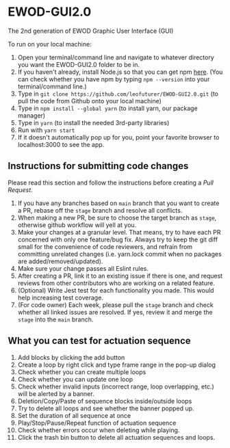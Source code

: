 # EWOD-GUI2.0

The 2nd generation of EWOD Graphic User Interface (GUI)

To run on your local machine:

1. Open your terminal/command line and navigate to whatever directory you want the EWOD-GUI2.0 folder to be in.
2. If you haven't already, install Node.js so that you can get npm [here](https://nodejs.org/en/download/). (You can check whether you have npm by typing ```npm --version``` into your terminal/command line.)
3. Type in ```git clone https://github.com/leofuturer/EWOD-GUI2.0.git``` (to pull the code from Github onto your local machine)
4. Type in ```npm install --global yarn``` (to install yarn, our package manager)
5. Type in ```yarn``` (to install the needed 3rd-party libraries)
6. Run with ```yarn start```
7. If it doesn't automatically pop up for you, point your favorite browser to localhost:3000 to see the app.

## Instructions for submitting code changes

Please read this section and follow the instructions before creating a *Pull Request*.

1. If you have any branches based on `main` branch that you want to create a PR, rebase off the `stage` branch and resolve all conflicts.
2. When making a new PR, be sure to choose the target branch as `stage`, otherwise github workflow will yell at you.
3. Make your changes at a granular level. That means, try to have each PR concerned with only one feature/bug fix. Always try to keep the git diff small for the convenience of code reviewers, and refrain from committing unrelated changes (i.e. yarn.lock commit when no packages are added/removed/updated).
4. Make sure your change passes all Eslint rules.
5. After creating a PR, link it to an existing issue if there is one, and request reviews from other contributors who are working on a related feature.
6. (Optional) Write Jest test for each functionality you made. This would help increasing test coverage.
7. (For code owner) Each week, please pull the `stage` branch and check whether all linked issues are resolved. If yes, review it and merge the `stage` into the `main` branch.

## What you can test for actuation sequence
1. Add blocks by clicking the add button
2. Create a loop by right click and type frame range in the pop-up dialog
3. Check whether you can create multiple loops
4. Check whether you can update one loop
5. Check whether invalid inputs (incorrect range, loop overlapping, etc.) will be alerted by a banner.
6. Deletion/Copy/Paste of sequence blocks inside/outside loops
7. Try to delete all loops and see whether the banner popped up.
8. Set the duration of all sequence at once
9. Play/Stop/Pause/Repeat function of actuation sequence
10. Check whether errors occur when deleting while playing.
11. Click the trash bin button to delete all actuation sequences and loops.